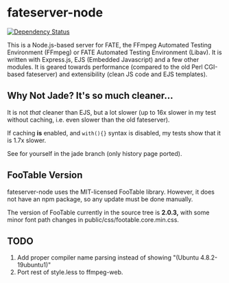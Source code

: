 fateserver-node
===============

[![Dependency Status](https://david-dm.org/TimothyGu/fateserver-node.png)](https://david-dm.org/TimothyGu/fateserver-node)

This is a Node.js-based server for FATE, the FFmpeg Automated Testing
Environment (FFmpeg) or FATE Automated Testing Environment (Libav). It is
written with Express.js, EJS (Embedded Javascript) and a few other modules. It
is geared towards performance (compared to the old Perl CGI-based fateserver)
and extensibility (clean JS code and EJS templates).

Why Not Jade? It's so much cleaner...
-------------------------------------

It is not *that* cleaner than EJS, but a lot slower (up to 16x slower in my
test without caching, i.e. even slower than the old fateserver).

If caching **is** enabled, and `with(){}` syntax is disabled, my tests show
that it is 1.7x slower.

See for yourself in the jade branch (only history page ported).

FooTable Version
----------------

fateserver-node uses the MIT-licensed FooTable library. However, it does not
have an npm package, so any update must be done manually.

The version of FooTable currently in the source tree is **2.0.3,** with some
minor font path changes in public/css/footable.core.min.css.

TODO
----

1. Add proper compiler name parsing instead of showing
   "(Ubuntu 4.8.2-19ubuntu1)"
2. Port rest of style.less to ffmpeg-web.
